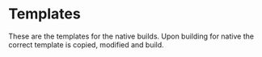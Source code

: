 Templates
===

These are the templates for the native builds. Upon building for native the correct template is copied, modified and build.
